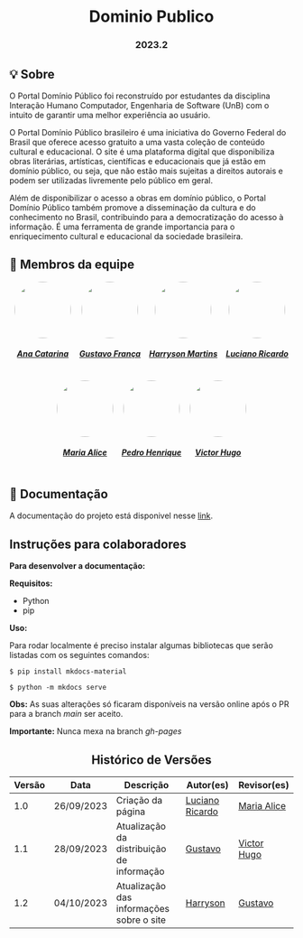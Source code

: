 <h1 align="center"> Dominio Publico </h1>
<h3 align="center"> 2023.2 </h3>

## 💡 Sobre

<p>O Portal Domínio Público foi reconstruído por estudantes da disciplina Interação Humano Computador, Engenharia de Software (UnB) com o intuito de garantir uma melhor experiência ao usuário.</p>

<p> O Portal Domínio Público brasileiro é uma iniciativa do Governo Federal do Brasil que oferece acesso gratuito a uma vasta coleção de conteúdo cultural e educacional. O site é uma plataforma digital que disponibiliza obras literárias, artísticas, científicas e educacionais que já estão em domínio público, ou seja, que não estão mais sujeitas a direitos autorais e podem ser utilizadas livremente pelo público em geral.</p>

<p>Além de disponibilizar o acesso a obras em domínio público, o Portal Domínio Público também promove a disseminação da cultura e do conhecimento no Brasil, contribuindo para a democratização do acesso à informação. É uma ferramenta de grande importancia para o enriquecimento cultural e educacional da sociedade brasileira.</p>

## 👥 Membros da equipe


<center>

<div style="display: flex; flex-direction: row; gap: 15px; flex-wrap: wrap; justify-content: center;" >
    <div>
        <a href="https://github.com/an4catarina">
                <img style="border-radius: 50%;"         src="https://github.com/an4catarina.png" width="100px;"/>
                <h5 class="text-center">Ana Catarina</h5>
        </a>
    </div>
    <div>
        <a href="https://github.com/gustavofbs">
                <img style="border-radius: 50%;"         src="https://github.com/gustavofbs.png" width="100px;"/>
                <h5 class="text-center">Gustavo França</h5>
        </a>
    </div>
    <div>
        <a href="https://github.com/harry-cmartin">
                <img style="border-radius: 50%;"         src="https://github.com/harry-cmartin.png" width="100px;"/>
                <h5 class="text-center">Harryson Martins</h5>
        </a>
    </div>
    <div>
        <a href="https://github.com/l-ricardo">
                <img style="border-radius: 50%;"         src="https://github.com/l-ricardo.png" width="100px;"/>
                <h5 class="text-center">Luciano Ricardo</h5>
        </a>
    </div>
    <div>
        <a href="https://github.com/Maliz30">
                <img style="border-radius: 50%;"         src="https://github.com/Maliz30.png" width="100px;"/>
                <h5 class="text-center">Maria Alice</h5>
        </a>
    </div>
    <div>
        <a href="https://github.com/pedro-hsf">
                <img style="border-radius: 50%;"         src="https://github.com/pedro-hsf.png" width="100px;"/>
                <h5 class="text-center">Pedro Henrique</h5>
        </a>
    </div>
    <div>
        <a href="https://github.com/ViictorHugoo">
                <img style="border-radius: 50%;"         src="https://github.com/ViictorHugoo.png" width="100px;"/>
                <h5 class="text-center">Victor Hugo</h5>
        </a>
    </div>
</div>
    
</center>

## 📒 Documentação
A documentação do projeto está disponivel nesse [link](https://interacao-humano-computador.github.io/2023.2-Dominio-Publico/).

## Instruções para colaboradores

**Para desenvolver a documentação:**

**Requisitos:**

- Python
- pip

**Uso:**

Para rodar localmente é preciso instalar algumas bibliotecas que serão listadas com os seguintes comandos:

```terminal
$ pip install mkdocs-material
```
```terminal
$ python -m mkdocs serve
```

**Obs:** As suas alterações só ficaram disponíveis na versão online após o PR para a branch *main* ser aceito.

**Importante:** Nunca mexa na branch *gh-pages*

<center>


## Histórico de Versões

| Versão |    Data    | Descrição                                 | Autor(es)                                       | Revisor(es)                                    |
| ------ | :--------: | ----------------------------------------- | ----------------------------------------------- | ---------------------------------------------- |
| 1.0    | 26/09/2023 | Criação da página                         | [Luciano Ricardo](https://github.com/l-ricardo) | [Maria Alice](https://github.com/Maliz30)      |
| 1.1    | 28/09/2023 | Atualização da distribuição de informação | [Gustavo](https://github.com/gustavofbs) | [Victor Hugo](https://github.com/ViictorHugoo) |
|1.2     | 04/10/2023 | Atualização das informações sobre o site  | [Harryson](https://github.com/harry-cmartin)|[Gustavo](https://github.com/gustavofbs) |

</center>
